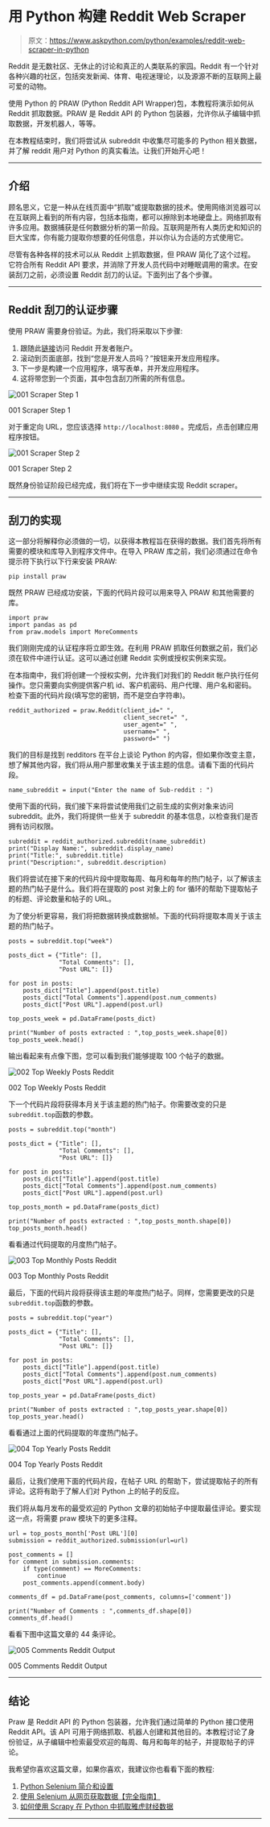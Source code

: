 # 用 Python 构建 Reddit Web Scraper

> 原文：<https://www.askpython.com/python/examples/reddit-web-scraper-in-python>

Reddit 是无数社区、无休止的讨论和真正的人类联系的家园。Reddit 有一个针对各种兴趣的社区，包括突发新闻、体育、电视迷理论，以及源源不断的互联网上最可爱的动物。

使用 Python 的 PRAW (Python Reddit API Wrapper)包，本教程将演示如何从 Reddit 抓取数据。PRAW 是 Reddit API 的 Python 包装器，允许你从子编辑中抓取数据，开发机器人，等等。

在本教程结束时，我们将尝试从 subreddit 中收集尽可能多的 Python 相关数据，并了解 reddit 用户对 Python 的真实看法。让我们开始开心吧！

* * *

## 介绍

顾名思义，它是一种从在线页面中“抓取”或提取数据的技术。使用网络浏览器可以在互联网上看到的所有内容，包括本指南，都可以擦除到本地硬盘上。网络抓取有许多应用。数据捕获是任何数据分析的第一阶段。互联网是所有人类历史和知识的巨大宝库，你有能力提取你想要的任何信息，并以你认为合适的方式使用它。

尽管有各种各样的技术可以从 Reddit 上抓取数据，但 PRAW 简化了这个过程。它符合所有 Reddit API 要求，并消除了开发人员代码中对睡眠调用的需求。在安装刮刀之前，必须设置 Reddit 刮刀的认证。下面列出了各个步骤。

* * *

## Reddit 刮刀的认证步骤

使用 PRAW 需要身份验证。为此，我们将采取以下步骤:

1.  跟随此[链接](https://www.reddit.com/prefs/apps)访问 Reddit 开发者账户。
2.  滚动到页面底部，找到“您是开发人员吗？”按钮来开发应用程序。
3.  下一步是构建一个应用程序，填写表单，并开发应用程序。
4.  这将带您到一个页面，其中包含刮刀所需的所有信息。

![001 Scraper Step 1](img/5ed74267d73f8a4afbc785e0fc12498a.png)

001 Scraper Step 1

对于重定向 URL，您应该选择 `http://localhost:8080` 。完成后，点击创建应用程序按钮。

![001 Scraper Step 2](img/8cc95523d3b47a1e9628b3b61e179e87.png)

001 Scraper Step 2

既然身份验证阶段已经完成，我们将在下一步中继续实现 Reddit scraper。

* * *

## 刮刀的实现

这一部分将解释你必须做的一切，以获得本教程旨在获得的数据。我们首先将所有需要的模块和库导入到程序文件中。在导入 PRAW 库之前，我们必须通过在命令提示符下执行以下行来安装 PRAW:

```
pip install praw

```

既然 PRAW 已经成功安装，下面的代码片段可以用来导入 PRAW 和其他需要的库。

```
import praw
import pandas as pd
from praw.models import MoreComments

```

我们刚刚完成的认证程序将立即生效。在利用 PRAW 抓取任何数据之前，我们必须在软件中进行认证。这可以通过创建 Reddit 实例或授权实例来实现。

在本指南中，我们将创建一个授权实例，允许我们对我们的 Reddit 帐户执行任何操作。您只需要向实例提供客户机 id、客户机密码、用户代理、用户名和密码。检查下面的代码片段(填写您的密钥，而不是空白字符串)。

```
reddit_authorized = praw.Reddit(client_id=" ",
                                client_secret=" ",
                                user_agent=" ",
                                username=" ",
                                password=" ")

```

我们的目标是找到 redditors 在平台上谈论 Python 的内容，但如果你改变主意，想了解其他内容，我们将从用户那里收集关于该主题的信息。请看下面的代码片段。

```
name_subreddit = input("Enter the name of Sub-reddit : ")

```

使用下面的代码，我们接下来将尝试使用我们之前生成的实例对象来访问 subreddit。此外，我们将提供一些关于 subreddit 的基本信息，以检查我们是否拥有访问权限。

```
subreddit = reddit_authorized.subreddit(name_subreddit)
print("Display Name:", subreddit.display_name)
print("Title:", subreddit.title)
print("Description:", subreddit.description)

```

我们将尝试在接下来的代码片段中提取每周、每月和每年的热门帖子，以了解该主题的热门帖子是什么。我们将在提取的 post 对象上的 for 循环的帮助下提取帖子的标题、评论数量和帖子的 URL。

为了使分析更容易，我们将把数据转换成数据帧。下面的代码将提取本周关于该主题的热门帖子。

```
posts = subreddit.top("week")

posts_dict = {"Title": [],
              "Total Comments": [],
              "Post URL": []}

for post in posts:
	posts_dict["Title"].append(post.title)
	posts_dict["Total Comments"].append(post.num_comments)
	posts_dict["Post URL"].append(post.url)

top_posts_week = pd.DataFrame(posts_dict)

print("Number of posts extracted : ",top_posts_week.shape[0])
top_posts_week.head()

```

输出看起来有点像下图，您可以看到我们能够提取 100 个帖子的数据。

![002 Top Weekly Posts Reddit](img/6dc80d8e10df9a8b89ec05b7d9e1ab56.png)

002 Top Weekly Posts Reddit

下一个代码片段将获得本月关于该主题的热门帖子。你需要改变的只是`subreddit.top`函数的参数。

```
posts = subreddit.top("month")

posts_dict = {"Title": [],
              "Total Comments": [],
              "Post URL": []}

for post in posts:
	posts_dict["Title"].append(post.title)
	posts_dict["Total Comments"].append(post.num_comments)
	posts_dict["Post URL"].append(post.url)

top_posts_month = pd.DataFrame(posts_dict)

print("Number of posts extracted : ",top_posts_month.shape[0])
top_posts_month.head()

```

看看通过代码提取的月度热门帖子。

![003 Top Monthly Posts Reddit](img/f577b292ab75a9b1cf631d95db7bc973.png)

003 Top Monthly Posts Reddit

最后，下面的代码片段将获得该主题的年度热门帖子。同样，您需要更改的只是`subreddit.top`函数的参数。

```
posts = subreddit.top("year")

posts_dict = {"Title": [],
              "Total Comments": [],
              "Post URL": []}

for post in posts:
	posts_dict["Title"].append(post.title)
	posts_dict["Total Comments"].append(post.num_comments)
	posts_dict["Post URL"].append(post.url)

top_posts_year = pd.DataFrame(posts_dict)

print("Number of posts extracted : ",top_posts_year.shape[0])
top_posts_year.head()

```

看看通过上面的代码提取的年度热门帖子。

![004 Top Yearly Posts Reddit](img/af32314630e39632655cff655a473539.png)

004 Top Yearly Posts Reddit

最后，让我们使用下面的代码片段，在帖子 URL 的帮助下，尝试提取帖子的所有评论。这将有助于了解人们对 Python 上的帖子的反应。

我们将从每月发布的最受欢迎的 Python 文章的初始帖子中提取最佳评论。要实现这一点，将需要 praw 模块下的更多注释。

```
url = top_posts_month['Post URL'][0]
submission = reddit_authorized.submission(url=url)

post_comments = []
for comment in submission.comments:
	if type(comment) == MoreComments:
		continue
	post_comments.append(comment.body)

comments_df = pd.DataFrame(post_comments, columns=['comment'])

print("Number of Comments : ",comments_df.shape[0])
comments_df.head()

```

看看下图中这篇文章的 44 条评论。

![005 Comments Reddit Output](img/688e12dcb0683c674c375213adf6374e.png)

005 Comments Reddit Output

* * *

## 结论

Praw 是 Reddit API 的 Python 包装器，允许我们通过简单的 Python 接口使用 Reddit API。该 API 可用于网络抓取、机器人创建和其他目的。本教程讨论了身份验证，从子编辑中检索最受欢迎的每周、每月和每年的帖子，并提取帖子的评论。

我希望你喜欢这篇文章，如果你喜欢，我建议你也看看下面的教程:

1.  [Python Selenium 简介和设置](https://www.askpython.com/python-modules/selenium-introduction-and-setup)
2.  [使用 Selenium 从网页获取数据【完全指南】](https://www.askpython.com/python-modules/fetch-website-data-selenium)
3.  [如何使用 Scrapy 在 Python 中抓取雅虎财经数据](https://www.askpython.com/python/scrape-yahoo-finance-python-scrapy)

* * *